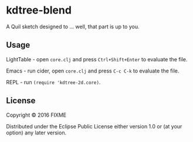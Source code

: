 # kdtree-blend

A Quil sketch designed to ... well, that part is up to you.

## Usage

LightTable - open `core.clj` and press `Ctrl+Shift+Enter` to evaluate the file.

Emacs - run cider, open `core.clj` and press `C-c C-k` to evaluate the file.

REPL - run `(require 'kdtree-2d.core)`.

## License

Copyright © 2016 FIXME

Distributed under the Eclipse Public License either version 1.0 or (at
your option) any later version.
